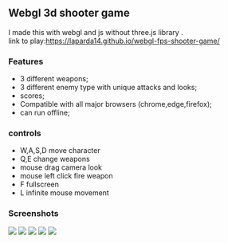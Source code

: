 ## Webgl 3d shooter game
I made this with webgl and js without three.js library .  
link to play:https://laparda14.github.io/webgl-fps-shooter-game/
### Features

- 3 different weapons;
- 3 different enemy type with unique attacks and looks;
- scores;
- Compatible with all major browsers (chrome,edge,firefox);
- can run offline;

### controls
- W,A,S,D move character
- Q,E change weapons
- mouse drag camera look
- mouse left click fire weapon
- F fullscreen
- L infinite mouse movement 

### Screenshots
![](screenshots/s1.png)
![](screenshots/s2.png)
![](screenshots/s3.png)
![](screenshots/s4.png)
![](screenshots/s5.png)

